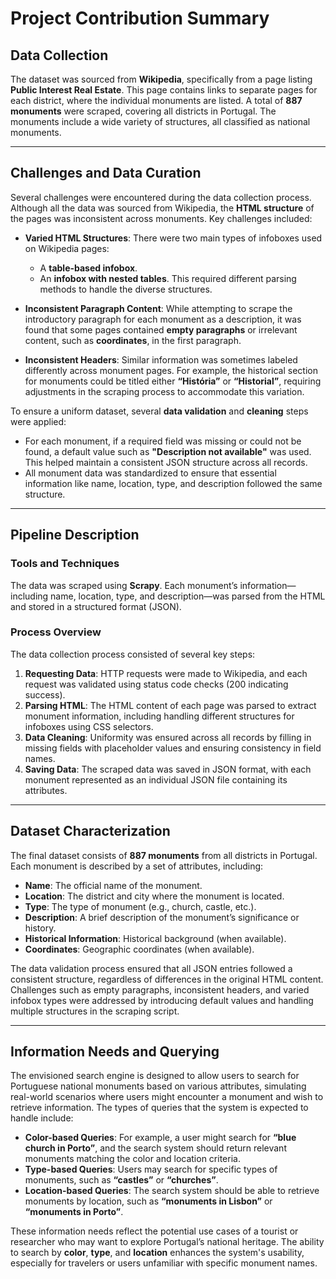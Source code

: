 
# Project Contribution Summary

## Data Collection

The dataset was sourced from **Wikipedia**, specifically from a page listing **Public Interest Real Estate**. This page contains links to separate pages for each district, where the individual monuments are listed. A total of **887 monuments** were scraped, covering all districts in Portugal. The monuments include a wide variety of structures, all classified as national monuments.

---

## Challenges and Data Curation

Several challenges were encountered during the data collection process. Although all the data was sourced from Wikipedia, the **HTML structure** of the pages was inconsistent across monuments. Key challenges included:

- **Varied HTML Structures**: There were two main types of infoboxes used on Wikipedia pages:
  - A **table-based infobox**.
  - An **infobox with nested tables**.
  This required different parsing methods to handle the diverse structures.

- **Inconsistent Paragraph Content**: While attempting to scrape the introductory paragraph for each monument as a description, it was found that some pages contained **empty paragraphs** or irrelevant content, such as **coordinates**, in the first paragraph.

- **Inconsistent Headers**: Similar information was sometimes labeled differently across monument pages. For example, the historical section for monuments could be titled either **“História”** or **“Historial”**, requiring adjustments in the scraping process to accommodate this variation.

To ensure a uniform dataset, several **data validation** and **cleaning** steps were applied:
- For each monument, if a required field was missing or could not be found, a default value such as **"Description not available"** was used. This helped maintain a consistent JSON structure across all records.
- All monument data was standardized to ensure that essential information like name, location, type, and description followed the same structure.

---

## Pipeline Description

### Tools and Techniques
The data was scraped using **Scrapy**. Each monument’s information—including name, location, type, and description—was parsed from the HTML and stored in a structured format (JSON).

### Process Overview
The data collection process consisted of several key steps:
1. **Requesting Data**: HTTP requests were made to Wikipedia, and each request was validated using status code checks (200 indicating success).
2. **Parsing HTML**: The HTML content of each page was parsed to extract monument information, including handling different structures for infoboxes using CSS selectors.
3. **Data Cleaning**: Uniformity was ensured across all records by filling in missing fields with placeholder values and ensuring consistency in field names.
4. **Saving Data**: The scraped data was saved in JSON format, with each monument represented as an individual JSON file containing its attributes.

---

## Dataset Characterization

The final dataset consists of **887 monuments** from all districts in Portugal. Each monument is described by a set of attributes, including:
- **Name**: The official name of the monument.
- **Location**: The district and city where the monument is located.
- **Type**: The type of monument (e.g., church, castle, etc.).
- **Description**: A brief description of the monument’s significance or history.
- **Historical Information**: Historical background (when available).
- **Coordinates**: Geographic coordinates (when available).

The data validation process ensured that all JSON entries followed a consistent structure, regardless of differences in the original HTML content. Challenges such as empty paragraphs, inconsistent headers, and varied infobox types were addressed by introducing default values and handling multiple structures in the scraping script.

---

## Information Needs and Querying

The envisioned search engine is designed to allow users to search for Portuguese national monuments based on various attributes, simulating real-world scenarios where users might encounter a monument and wish to retrieve information. The types of queries that the system is expected to handle include:

- **Color-based Queries**: For example, a user might search for **“blue church in Porto”**, and the search system should return relevant monuments matching the color and location criteria.
- **Type-based Queries**: Users may search for specific types of monuments, such as **“castles”** or **“churches”**.
- **Location-based Queries**: The search system should be able to retrieve monuments by location, such as **“monuments in Lisbon”** or **“monuments in Porto”**.

These information needs reflect the potential use cases of a tourist or researcher who may want to explore Portugal’s national heritage. The ability to search by **color**, **type**, and **location** enhances the system's usability, especially for travelers or users unfamiliar with specific monument names.
